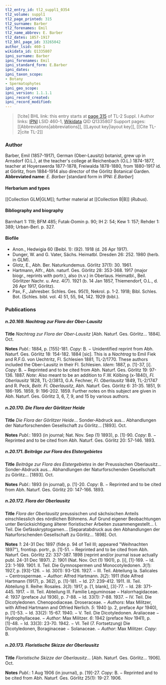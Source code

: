 ```yaml
---
tl2_entry_id: tl2_suppl1_0354
tl2_volume: suppl1
tl2_page_printed: 315
tl2_surname: Barber
tl2_forenames: Emil
tl2_name_abbrev: E. Barber
tl2_dates: 1857-1917
tl2_bhl_page_id: 33265042
author_lsid: 460-1
wikidata_id: Q1335807
ipni_surname: Barber
ipni_forenames: Emil
ipni_standard_form: E.Barber
ipni_dates: 
ipni_taxon_scope: 
- Botany
- Spermatophytes
ipni_geo_scope: 
ipni_version: 1.1.1.1
ipni_record_created: 
ipni_record_modified:
---
```


> [!cite] BHL link: this entry starts at [page 315](https://www.biodiversitylibrary.org/page/33265042) of TL-2 Suppl. I
> Author links: [IPNI](https://www.ipni.org/a/460-1) LSID 460-1, [Wikidata](https://www.wikidata.org/wiki/Q1335807) QID Q1335807
> Support pages: [[Abbreviations|abbreviations]], [[Layout key|layout key]], [[Cite TL-2|cite TL-2]]

### Author

Barber, Emil (1857-1917), German (Ober-Lausitz) botanist, grew up in Arnsdorf (O.L.), at the teacher's college at Reichenbach (O.L.) 1874-1877, teacher at Hoyerswerda 1877-1878, Freiwalda 1878-1880, from 1880-1917 id. at Görlitz, from 1884-1914 also director of the Görlitz Botanical Garden. 
**Abbreviated name**: *E. Barber* \[standard form in IPNI: *E.Barber*\]

#### Herbarium and types

[[Collection GLM|GLM]]; further material at [[Collection B|B]] (*Rubus*).

#### Bibliography and biography

Barnhart 1: 119; BFM 485; Futak-Domin p. 90; IH 2: 54; Kew 1: 157; Rehder 1: 389; Urban-Berl. p. 327.

#### Biofile

- Anon., Hedwigia 60 (Beibl. 1): (92). 1918 (d. 26 Apr 1917).
- Dunger, W. and G. Vater, Sächs. Heimatbl. Dresden 26: 252. 1980 (herb. in GLM).
- Glotz, E., Abh. Ber. Naturkundemus. Görlitz 37(1): 30. 1961.
- Hartmann, Alfr., Abh. naturf. Ges. Görlitz 28: 353-368. 1917 (major biogr., reprints with portr.), also (n.v.) in Oberlaus. Heimatbl., Beil. Görlitzer Nachr. u. Anz. 4(7). 1921 (b. 14 Jan 1857, Thiemendorf, O.L., d. 26 Apr 1917, Görlitz).
- Pax, F., Jahresber. Schles. Ges. 95(1), Nekrol. p. 1-2. 1918; Bibl. Schles. Bot. (Schles. bibl. vol. 4) 51, 55, 94, 142. 1929 (bibl.).

### Publications

##### n.20.169. Nachtrag zur Flora der Ober-Lausitz

**Title**
*Nachtrag zur Flora der Ober-Lausitz* \[Abh. Naturf. Ges. Görlitz... 1884\]. Oct.

**Notes**
*Publ*.: 1884, p. \[155\]-181. *Copy*: B. − Unidentified reprint from Abh. Naturf. Ges. Görlitz 18: 154-182. 1884 \[sic\]. This is a *Nachtrag* to Emil Fiek and R.F.G. von Uechtritz, Fl. Schlesien 1881, TL-2/1770. These authors included the Ober-Lausitz in their Fl. Schlesien.
*Idem*: 1887, p. \[1\]-37, \[i\]. *Copy*: B. − Reprinted and to be cited from Abh. Naturf. Ges. Görlitz 19: 97-136. 1887.
*Note*: Also meant to be an addition to F.W. Kölbing (x-1840), *Fl. Oberlausitz* 1828, TL-2/3813, G.A. Fechner, *Fl. Oberlausitz* 1849, TL-2/1747 and R. Peck, *Beitr. Fl. Oberlausitz*, Abh. Naturf. Ges. Görlitz 6: 31-35. 1851, 9: 186-195. 1859, 9: 196-202. 1859. Further notes on this subject are given in Abh. Naturf. Ges. Görlitz 3, 6, 7, 9, and 15 by various authors.

##### n.20.170. Die Flora der Görlitzer Heide

**Title**
*Die Flora der Görlitzer Heide*... Sonder-Abdruck aus... Abhandlungen der Naturforschenden Gesellschaft zu Görlitz... \[1893\]. Oct.

**Notes**
*Publ*.: 1893 (in journal; Nat. Nov. Sep (1) 1893), p. \[1\]-90. *Copy*: B. − Reprinted and to be cited from Abh. Naturf. Ges. Görlitz 20: 57-146. 1893.

##### n.20.171. Beiträge zur Flora des Elstergebietes

**Title**
*Beiträge zur Flora des Elstergebietes* in der Preussischen Oberlausitz... Sonder-Abdruck aus... Abhandlungen der Naturforschenden Gesellschaft zu Görlitz... \[1893\]. Oct.

**Notes**
*Publ*.: 1893 (in journal), p. \[1\]-20. *Copy*: B. − Reprinted and to be cited from Abh. Naturf. Ges. Görlitz 20: 147-166. 1893.

##### n.20.172. Flora der Oberlausitz

**Title**
*Flora der Oberlausitz* preussischen und sächsischen Anteils einschliesslich des nördlichen Böhmens. Auf Grund eigener Beobachtungen unter Berücksichtigung älterer floristischer Arbeiten zusammengestellt... I. Teil. Die Gefässkryptogamen... \[Separatabdruck aus den Abhandlungen der Naturforschenden Gesellschaft zu Görlitz... 1898\]. Oct.

**Notes**
*1*: 24-31 Dec 1897 (fide p. 94 of Teil III; appeared "Weihnachten 1897"), frontisp. portr., p. \[1\]-51. − Reprinted and to be cited from Abh. Naturf. Ges. Görlitz 22: 337-387. 1898 (reprint and/or journal issue actually publ. 24-31 Dec 1897).
*2*: 1901 (Nat. Nov. Oct (1) 1901), p. \[i\], \[1\]-169. − Id. 23: 1-169. 1901. II. Teil. Die Gymnospermen und Monocotyledonen.
*3*(*1*): 1927, p. \[93\]-126. − Id. 30(1): 93-126. 1927. − III. Teil. Abteilung Ia. Salicales − Centrospermae. − *Author*: Alfred Hartmann.
*3*(*2*): 1911 (fide Alfred Hartmann (1917), p. 362), p. \[1\]-181. − Id. 27: 239-412. 1911. III. Teil. Abteilung II. Reihe: Rosales.
*3*(*3*): 1917, p. \[1, blank\], \[3\]-77. − Id. 28: 371-445. 1917. − III. Teil. Abteilung III. Familie Leguminosae − Halorrhagidaceae.
*4*: 1937 (preface Jul 1936), p. 7-88. − Id. 33(1): 7-88. 1937. − IV. Teil. Die Dicotyledonen. Chenopodiaceae. Droseraceae. − *Authors*: Max Militzer, with Alfred Hartmann and Otfried Nerlich.
*5*: 1940 (p. 2, preface Apr 1940), p. \[1\]-53. − Id. 33(2): 15-67. 1940. − V. Teil. Die Dicotyledonen. Araliaceae − Hydrophyllaceae. − *Author*: Max Militzer.
*6*: 1942 (preface Nov 1941), p. \[1\]-48. − Id. 33(3): 23-70. 1942. − VI. Teil (7. Fortsetzung) Die Dicotyledonen, Boraginaceae − Solanaceae. − *Author*: Max Militzer.
*Copy*: B.

##### n.20.173. Floristische Skizze der Oberlausitz

**Title**
*Floristische Skizze der Oberlausitz*... \[Abh. Naturf. Ges. Görlitz... 1906\]. Oct.

**Notes**
*Publ*.: 1 Aug 1906 (in journal), p. \[19\]-27. *Copy*: B. − Reprinted and to be cited from Abh. Naturf. Ges. Görlitz 25(1): 19-27. 1906.


